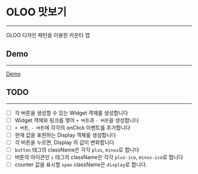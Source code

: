 # OLOO 맛보기
---
OLOO 디자인 패턴을 이용한 카운터 앱

## Demo
---
[Demo](http://static.doondoony.com/oloo-counter/index.html)

## TODO
---
- [ ] 각 버튼을 생성할 수 있는 Widget 객체를 생성합니다
- [ ] Widget 객체와 링크를 맺어 `+ 버튼`과 `- 버튼`을 생성합니다
- [ ] `+ 버튼`, `- 버튼`에 각각의 onClick 이벤트를 추가합니다
- [ ] 현재 값을 표현하는 Display 객체를 생성합니다
- [ ] 각 버튼을 누르면, Display 의 값이 변화합니다
- [ ] `button` 태그의 className은 각각 `plus`, `minus`로 합니다
- [ ] 버튼의 아이콘인 `i` 태그의 className은 각각 `plus-ico`, `minus-ico`로 합니다
- [ ] counter 값을 표시할 `span` className은 `display`로 합니다.
